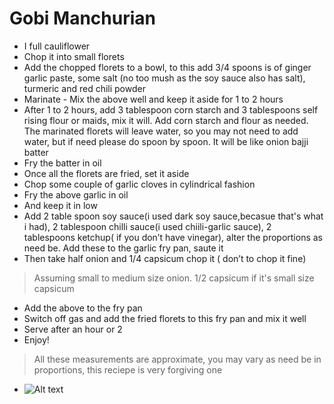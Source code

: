 # Gobi Manchurian
- I full cauliflower 
- Chop it into small florets
- Add the chopped florets to a bowl, to this add 3/4 spoons is of ginger garlic paste, some salt (no too mush as the soy sauce also has salt), turmeric and red chili powder
- Marinate - Mix the above well and keep it aside for 1 to 2 hours
- After 1 to 2 hours, add 3 tablespoon corn starch and 3 tablespoons self rising flour or maids, mix it will. Add corn starch and flour as needed.
  The marinated florets will leave water, so you may not need to add water, but if need please do spoon by spoon. It will be like onion bajji batter
- Fry the batter in oil
- Once all the florets are fried, set it aside
- Chop some couple of garlic cloves in cylindrical fashion
- Fry the above garlic in oil
- And keep it in low
- Add 2 table spoon soy sauce(i used dark soy sauce,becasue that's what i had), 2 tablespoon chilli sauce(i used chiili-garlic sauce), 2 tablespoons ketchup( if you don’t have vinegar),
  alter the proportions as need be. Add these to the garlic fry pan, saute it
- Then take half onion and 1/4 capsicum chop it ( don’t to chop it fine)
> Assuming small to medium size onion. 1/2 capsicum if it's small size capsicum
- Add the above to the fry pan
- Switch off gas and add  the fried florets to this fry pan and mix it well
- Serve after an hour or 2
- Enjoy!
> All these measurements are approximate, you may vary as need be in proportions, this reciepe is very forgiving one
- <img title="gobi manchurian" alt="Alt text" src="/images/gobi-manchuirian.png">
